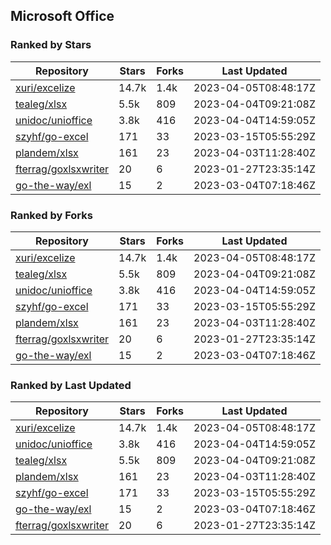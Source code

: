 ## Microsoft Office

### Ranked by Stars

| Repository | Stars | Forks | Last Updated |
|------------|-------|-------|--------------|
| [xuri/excelize](https://github.com/xuri/excelize) | 14.7k | 1.4k | 2023-04-05T08:48:17Z |
| [tealeg/xlsx](https://github.com/tealeg/xlsx) | 5.5k | 809 | 2023-04-04T09:21:08Z |
| [unidoc/unioffice](https://github.com/unidoc/unioffice) | 3.8k | 416 | 2023-04-04T14:59:05Z |
| [szyhf/go-excel](https://github.com/szyhf/go-excel) | 171 | 33 | 2023-03-15T05:55:29Z |
| [plandem/xlsx](https://github.com/plandem/xlsx) | 161 | 23 | 2023-04-03T11:28:40Z |
| [fterrag/goxlsxwriter](https://github.com/fterrag/goxlsxwriter) | 20 | 6 | 2023-01-27T23:35:14Z |
| [go-the-way/exl](https://github.com/go-the-way/exl) | 15 | 2 | 2023-03-04T07:18:46Z |

### Ranked by Forks

| Repository | Stars | Forks | Last Updated |
|------------|-------|-------|--------------|
| [xuri/excelize](https://github.com/xuri/excelize) | 14.7k | 1.4k | 2023-04-05T08:48:17Z |
| [tealeg/xlsx](https://github.com/tealeg/xlsx) | 5.5k | 809 | 2023-04-04T09:21:08Z |
| [unidoc/unioffice](https://github.com/unidoc/unioffice) | 3.8k | 416 | 2023-04-04T14:59:05Z |
| [szyhf/go-excel](https://github.com/szyhf/go-excel) | 171 | 33 | 2023-03-15T05:55:29Z |
| [plandem/xlsx](https://github.com/plandem/xlsx) | 161 | 23 | 2023-04-03T11:28:40Z |
| [fterrag/goxlsxwriter](https://github.com/fterrag/goxlsxwriter) | 20 | 6 | 2023-01-27T23:35:14Z |
| [go-the-way/exl](https://github.com/go-the-way/exl) | 15 | 2 | 2023-03-04T07:18:46Z |

### Ranked by Last Updated

| Repository | Stars | Forks | Last Updated |
|------------|-------|-------|--------------|
| [xuri/excelize](https://github.com/xuri/excelize) | 14.7k | 1.4k | 2023-04-05T08:48:17Z |
| [unidoc/unioffice](https://github.com/unidoc/unioffice) | 3.8k | 416 | 2023-04-04T14:59:05Z |
| [tealeg/xlsx](https://github.com/tealeg/xlsx) | 5.5k | 809 | 2023-04-04T09:21:08Z |
| [plandem/xlsx](https://github.com/plandem/xlsx) | 161 | 23 | 2023-04-03T11:28:40Z |
| [szyhf/go-excel](https://github.com/szyhf/go-excel) | 171 | 33 | 2023-03-15T05:55:29Z |
| [go-the-way/exl](https://github.com/go-the-way/exl) | 15 | 2 | 2023-03-04T07:18:46Z |
| [fterrag/goxlsxwriter](https://github.com/fterrag/goxlsxwriter) | 20 | 6 | 2023-01-27T23:35:14Z |

